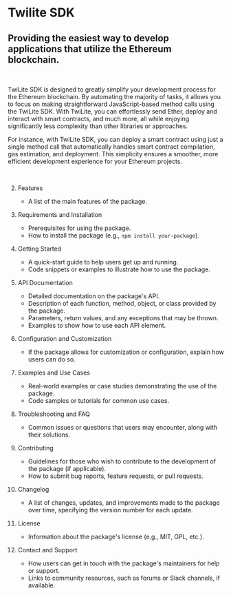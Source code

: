 # Twilite SDK
## Providing the easiest way to develop applications that utilize the Ethereum blockchain.

</br>

TwiLite SDK is designed to greatly simplify your development process for the Ethereum blockchain. By automating the majority of tasks, it allows you to focus on making straightforward JavaScript-based method calls using the TwiLite SDK. With TwiLite, you can effortlessly send Ether, deploy and interact with smart contracts, and much more, all while enjoying significantly less complexity than other libraries or approaches.

For instance, with TwiLite SDK, you can deploy a smart contract using just a single method call that automatically handles smart contract compilation, gas estimation, and deployment. This simplicity ensures a smoother, more efficient development experience for your Ethereum projects.

</br>




2. Features
   - A list of the main features of the package.

3. Requirements and Installation
   - Prerequisites for using the package.
   - How to install the package (e.g., `npm install your-package`).

4. Getting Started
   - A quick-start guide to help users get up and running.
   - Code snippets or examples to illustrate how to use the package.

5. API Documentation
   - Detailed documentation on the package's API.
   - Description of each function, method, object, or class provided by the package.
   - Parameters, return values, and any exceptions that may be thrown.
   - Examples to show how to use each API element.

6. Configuration and Customization
   - If the package allows for customization or configuration, explain how users can do so.

7. Examples and Use Cases
   - Real-world examples or case studies demonstrating the use of the package.
   - Code samples or tutorials for common use cases.

8. Troubleshooting and FAQ
   - Common issues or questions that users may encounter, along with their solutions.

9. Contributing
   - Guidelines for those who wish to contribute to the development of the package (if applicable).
   - How to submit bug reports, feature requests, or pull requests.

10. Changelog
    - A list of changes, updates, and improvements made to the package over time, specifying the version number for each update.

11. License
    - Information about the package's license (e.g., MIT, GPL, etc.).

12. Contact and Support
    - How users can get in touch with the package's maintainers for help or support.
    - Links to community resources, such as forums or Slack channels, if available.
